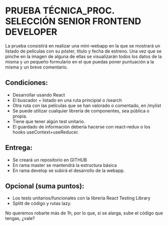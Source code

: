 # PRUEBA TÉCNICA_PROC. SELECCIÓN SENIOR FRONTEND DEVELOPER

La prueba consistirá en realizar una mini-webapp en la que se mostrará un listado de películas con su póster, título y fecha de estreno. Una vez que se pinche en la imagen de alguna de ellas se visualizarán todos los datos de la misma y un pequeño formulario en el que puedas poner puntuación a la misma y un breve comentario.

## Condiciones:
- Desarrollar usando React 
- El buscador + listado en una ruta principial o /search 
- Otra ruta con las películas que se han valorado o comentado, en /mylist 
- Se puede utilizar cualquier librería de componentes, sea pública o propia. 
- Tiene que tener algún test unitario. 
- El guardado de información debería hacerse con react-redux o los hooks useContext+useReducer. 
## Entrega:
- Se creará un repositorio en GITHUB 
- En rama master se mantendrá la estructura básica 
- En rama develop se subirá el desarrollo de la webapp. 

## Opcional (suma puntos):
- Los tests unitarios/funcionales con la librería React Testing Library 
- Splitt de código y rutas lazy. 

No queremos robarte más de 1h, por lo que, si se alarga, sube el código que tengas, ¿vale?